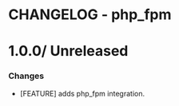# CHANGELOG - php_fpm

1.0.0/ Unreleased
==================

### Changes

* [FEATURE] adds php_fpm integration.
